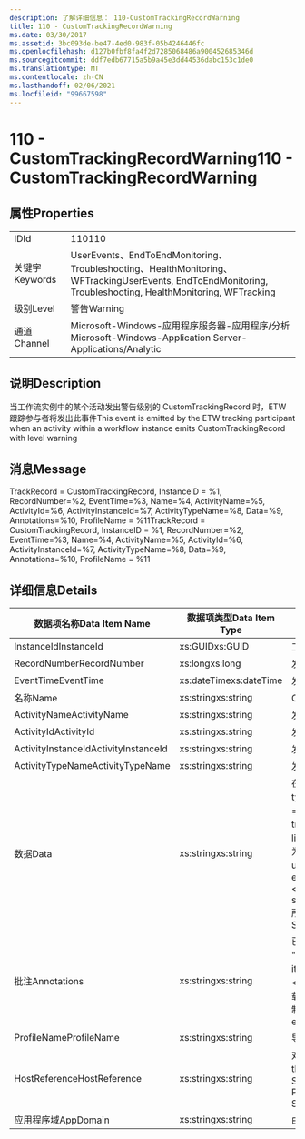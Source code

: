 ```yaml
---
description: 了解详细信息： 110-CustomTrackingRecordWarning
title: 110 - CustomTrackingRecordWarning
ms.date: 03/30/2017
ms.assetid: 3bc093de-be47-4ed0-983f-05b4246446fc
ms.openlocfilehash: d127b0fbf8fa4f2d7285068486a900452685346d
ms.sourcegitcommit: ddf7edb67715a5b9a45e3dd44536dabc153c1de0
ms.translationtype: MT
ms.contentlocale: zh-CN
ms.lasthandoff: 02/06/2021
ms.locfileid: "99667598"
---
```

# <a name="110---customtrackingrecordwarning"></a><span data-ttu-id="5749e-103">110 - CustomTrackingRecordWarning</span><span class="sxs-lookup"><span data-stu-id="5749e-103">110 - CustomTrackingRecordWarning</span></span>

## <a name="properties"></a><span data-ttu-id="5749e-104">属性</span><span class="sxs-lookup"><span data-stu-id="5749e-104">Properties</span></span>  
  
|||  
|-|-|  
|<span data-ttu-id="5749e-105">ID</span><span class="sxs-lookup"><span data-stu-id="5749e-105">Id</span></span>|<span data-ttu-id="5749e-106">110</span><span class="sxs-lookup"><span data-stu-id="5749e-106">110</span></span>|  
|<span data-ttu-id="5749e-107">关键字</span><span class="sxs-lookup"><span data-stu-id="5749e-107">Keywords</span></span>|<span data-ttu-id="5749e-108">UserEvents、EndToEndMonitoring、Troubleshooting、HealthMonitoring、WFTracking</span><span class="sxs-lookup"><span data-stu-id="5749e-108">UserEvents, EndToEndMonitoring, Troubleshooting, HealthMonitoring, WFTracking</span></span>|  
|<span data-ttu-id="5749e-109">级别</span><span class="sxs-lookup"><span data-stu-id="5749e-109">Level</span></span>|<span data-ttu-id="5749e-110">警告</span><span class="sxs-lookup"><span data-stu-id="5749e-110">Warning</span></span>|  
|<span data-ttu-id="5749e-111">通道</span><span class="sxs-lookup"><span data-stu-id="5749e-111">Channel</span></span>|<span data-ttu-id="5749e-112">Microsoft-Windows-应用程序服务器-应用程序/分析</span><span class="sxs-lookup"><span data-stu-id="5749e-112">Microsoft-Windows-Application Server-Applications/Analytic</span></span>|  
  
## <a name="description"></a><span data-ttu-id="5749e-113">说明</span><span class="sxs-lookup"><span data-stu-id="5749e-113">Description</span></span>  

 <span data-ttu-id="5749e-114">当工作流实例中的某个活动发出警告级别的 CustomTrackingRecord 时，ETW 跟踪参与者将发出此事件</span><span class="sxs-lookup"><span data-stu-id="5749e-114">This event is emitted by the ETW tracking participant when an activity within a workflow instance emits CustomTrackingRecord with level warning</span></span>  
  
## <a name="message"></a><span data-ttu-id="5749e-115">消息</span><span class="sxs-lookup"><span data-stu-id="5749e-115">Message</span></span>  

 <span data-ttu-id="5749e-116">TrackRecord = CustomTrackingRecord, InstanceID = %1, RecordNumber=%2, EventTime=%3, Name=%4, ActivityName=%5, ActivityId=%6, ActivityInstanceId=%7, ActivityTypeName=%8, Data=%9, Annotations=%10, ProfileName = %11</span><span class="sxs-lookup"><span data-stu-id="5749e-116">TrackRecord = CustomTrackingRecord, InstanceID = %1, RecordNumber=%2, EventTime=%3, Name=%4, ActivityName=%5, ActivityId=%6, ActivityInstanceId=%7, ActivityTypeName=%8, Data=%9, Annotations=%10, ProfileName = %11</span></span>  
  
## <a name="details"></a><span data-ttu-id="5749e-117">详细信息</span><span class="sxs-lookup"><span data-stu-id="5749e-117">Details</span></span>  
  
|<span data-ttu-id="5749e-118">数据项名称</span><span class="sxs-lookup"><span data-stu-id="5749e-118">Data Item Name</span></span>|<span data-ttu-id="5749e-119">数据项类型</span><span class="sxs-lookup"><span data-stu-id="5749e-119">Data Item Type</span></span>|<span data-ttu-id="5749e-120">说明</span><span class="sxs-lookup"><span data-stu-id="5749e-120">Description</span></span>|  
|--------------------|--------------------|-----------------|  
|<span data-ttu-id="5749e-121">InstanceId</span><span class="sxs-lookup"><span data-stu-id="5749e-121">InstanceId</span></span>|<span data-ttu-id="5749e-122">xs:GUID</span><span class="sxs-lookup"><span data-stu-id="5749e-122">xs:GUID</span></span>|<span data-ttu-id="5749e-123">工作流的实例 ID</span><span class="sxs-lookup"><span data-stu-id="5749e-123">The instance id for the workflow</span></span>|  
|<span data-ttu-id="5749e-124">RecordNumber</span><span class="sxs-lookup"><span data-stu-id="5749e-124">RecordNumber</span></span>|<span data-ttu-id="5749e-125">xs:long</span><span class="sxs-lookup"><span data-stu-id="5749e-125">xs:long</span></span>|<span data-ttu-id="5749e-126">发出的记录的序列号</span><span class="sxs-lookup"><span data-stu-id="5749e-126">The sequence number of the emitted record</span></span>|  
|<span data-ttu-id="5749e-127">EventTime</span><span class="sxs-lookup"><span data-stu-id="5749e-127">EventTime</span></span>|<span data-ttu-id="5749e-128">xs:dateTime</span><span class="sxs-lookup"><span data-stu-id="5749e-128">xs:dateTime</span></span>|<span data-ttu-id="5749e-129">发出该事件时的 UTC 时间</span><span class="sxs-lookup"><span data-stu-id="5749e-129">The time in UTC when the event was emitted</span></span>|  
|<span data-ttu-id="5749e-130">名称</span><span class="sxs-lookup"><span data-stu-id="5749e-130">Name</span></span>|<span data-ttu-id="5749e-131">xs:string</span><span class="sxs-lookup"><span data-stu-id="5749e-131">xs:string</span></span>|<span data-ttu-id="5749e-132">CustomTrackingRecord 的名称</span><span class="sxs-lookup"><span data-stu-id="5749e-132">The name of the CustomTrackingRecord</span></span>|  
|<span data-ttu-id="5749e-133">ActivityName</span><span class="sxs-lookup"><span data-stu-id="5749e-133">ActivityName</span></span>|<span data-ttu-id="5749e-134">xs:string</span><span class="sxs-lookup"><span data-stu-id="5749e-134">xs:string</span></span>|<span data-ttu-id="5749e-135">发出 CustomTrackingRecord 的活动的名称</span><span class="sxs-lookup"><span data-stu-id="5749e-135">The name of the activity that emitted the CustomTrackingRecord</span></span>|  
|<span data-ttu-id="5749e-136">ActivityId</span><span class="sxs-lookup"><span data-stu-id="5749e-136">ActivityId</span></span>|<span data-ttu-id="5749e-137">xs:string</span><span class="sxs-lookup"><span data-stu-id="5749e-137">xs:string</span></span>|<span data-ttu-id="5749e-138">发出 CustomTrackingRecord 的活动的 ID</span><span class="sxs-lookup"><span data-stu-id="5749e-138">The id of the activity that emitted the CustomTrackingRecord</span></span>|  
|<span data-ttu-id="5749e-139">ActivityInstanceId</span><span class="sxs-lookup"><span data-stu-id="5749e-139">ActivityInstanceId</span></span>|<span data-ttu-id="5749e-140">xs:string</span><span class="sxs-lookup"><span data-stu-id="5749e-140">xs:string</span></span>|<span data-ttu-id="5749e-141">发出 CustomTrackingRecord 的活动的实例 ID</span><span class="sxs-lookup"><span data-stu-id="5749e-141">The instance id of the activity that emitted the CustomTrackingRecord</span></span>|  
|<span data-ttu-id="5749e-142">ActivityTypeName</span><span class="sxs-lookup"><span data-stu-id="5749e-142">ActivityTypeName</span></span>|<span data-ttu-id="5749e-143">xs:string</span><span class="sxs-lookup"><span data-stu-id="5749e-143">xs:string</span></span>|<span data-ttu-id="5749e-144">发出 CustomTrackingRecord 的活动的名称</span><span class="sxs-lookup"><span data-stu-id="5749e-144">The name of the activity that emitted the CustomTrackingRecord</span></span>|  
|<span data-ttu-id="5749e-145">数据</span><span class="sxs-lookup"><span data-stu-id="5749e-145">Data</span></span>|<span data-ttu-id="5749e-146">xs:string</span><span class="sxs-lookup"><span data-stu-id="5749e-146">xs:string</span></span>|<span data-ttu-id="5749e-147">在此事件中跟踪的数据。</span><span class="sxs-lookup"><span data-stu-id="5749e-147">The data that was tracked with this event.</span></span>  <span data-ttu-id="5749e-148">值存储在 xml 元素中，格式为 \<items> \< item  name = "dataName" type="System.String"> dataValue \</item> \</items> 。</span><span class="sxs-lookup"><span data-stu-id="5749e-148">The values are stored in an xml element in the format \<items>\< item  name = "dataName" type="System.String">dataValue\</item>\</items>.</span></span>  <span data-ttu-id="5749e-149">如果未跟踪任何数据，则该字符串包含 \<items/> 。</span><span class="sxs-lookup"><span data-stu-id="5749e-149">If no data was tracked then the string contains \<items/>.</span></span> <span data-ttu-id="5749e-150">ETW 事件大小受到 ETW 缓冲区大小或 ETW 事件最大负载的限制。</span><span class="sxs-lookup"><span data-stu-id="5749e-150">The ETW event size is limited by the ETW buffer size or the max payload for an ETW event.</span></span> <span data-ttu-id="5749e-151">如果事件的大小超出 ETW 限制，则通过删除批注并将数据值替换为 ... 来截断事件。 \<items> \</items> 以下类型作为其值存储，由 ToString ( # A1; 返回string、char、bool、int、short、long、uint、ushort、ulong、System.web、float、double、system.exception、system.exception、system.object。</span><span class="sxs-lookup"><span data-stu-id="5749e-151">If the size of the event exceeds the ETW limits, then the event is truncated by dropping the annotations and replacing the data value with \<items>...\</items>.  The following types are stored as their value as returned by ToString(); string,char,bool,int,short,long,uint,ushort,ulong,System.Single,float,double,System.Guid,System.DateTimeOffset,System.DateTime.</span></span>  <span data-ttu-id="5749e-152">所有其他类型使用 System.Runtime.Serialization.NetDataContractSerializer 进行序列化。</span><span class="sxs-lookup"><span data-stu-id="5749e-152">All other types are serialized using System.Runtime.Serialization.NetDataContractSerializer.</span></span>|  
|<span data-ttu-id="5749e-153">批注</span><span class="sxs-lookup"><span data-stu-id="5749e-153">Annotations</span></span>|<span data-ttu-id="5749e-154">xs:string</span><span class="sxs-lookup"><span data-stu-id="5749e-154">xs:string</span></span>|<span data-ttu-id="5749e-155">已添加到此事件中的批注。</span><span class="sxs-lookup"><span data-stu-id="5749e-155">The annotations that were added to this event.</span></span>  <span data-ttu-id="5749e-156">值存储在 xml 元素中，格式为 \<items> \< item  name = "annotationName" type="System.String"> a \</item> \</items> 。</span><span class="sxs-lookup"><span data-stu-id="5749e-156">The values are stored in an xml element in the format \<items>\< item  name = "annotationName" type="System.String">annotationValue\</item>\</items>.</span></span>  <span data-ttu-id="5749e-157">如果未指定任何批注，则该字符串包含 \<items/> 。</span><span class="sxs-lookup"><span data-stu-id="5749e-157">If no annotations are specified then the string contains \<items/>.</span></span> <span data-ttu-id="5749e-158">ETW 事件大小受到 ETW 缓冲区大小或 ETW 事件最大负载的限制。</span><span class="sxs-lookup"><span data-stu-id="5749e-158">The ETW event size is limited by the ETW buffer size or the max payload for an ETW event.</span></span> <span data-ttu-id="5749e-159">如果事件的大小超过 ETW 限制，则通过删除批注并将批注值替换为 ... 来截断事件。 \<items> \</items></span><span class="sxs-lookup"><span data-stu-id="5749e-159">If the size of the event exceeds the ETW limits, then the event is truncated by dropping the annotations and replacing the annotation value with \<items>...\</items>.</span></span>|  
|<span data-ttu-id="5749e-160">ProfileName</span><span class="sxs-lookup"><span data-stu-id="5749e-160">ProfileName</span></span>|<span data-ttu-id="5749e-161">xs:string</span><span class="sxs-lookup"><span data-stu-id="5749e-161">xs:string</span></span>|<span data-ttu-id="5749e-162">导致发出此事件的跟踪配置文件的名称</span><span class="sxs-lookup"><span data-stu-id="5749e-162">The name or the tracking profile that resulted in this event being emitted</span></span>|  
|<span data-ttu-id="5749e-163">HostReference</span><span class="sxs-lookup"><span data-stu-id="5749e-163">HostReference</span></span>|<span data-ttu-id="5749e-164">xs:string</span><span class="sxs-lookup"><span data-stu-id="5749e-164">xs:string</span></span>|<span data-ttu-id="5749e-165">对于 Web 承载的服务，此字段唯一标识 Web 层次结构中的服务。</span><span class="sxs-lookup"><span data-stu-id="5749e-165">For web hosted services, this field uniquely identifies the service in the web hierarchy.</span></span>  <span data-ttu-id="5749e-166">它的格式定义为 "网站名称应用程序虚拟路径&#124;服务虚拟路径&#124;ServiceName" 示例： "Default Web Site//Calculatorapplication&#124;/CalculatorService.svc&#124;CalculatorService"</span><span class="sxs-lookup"><span data-stu-id="5749e-166">It's format is defined as 'Web Site Name Application Virtual Path&#124;Service Virtual Path&#124;ServiceName' Example: 'Default Web Site/CalculatorApplication&#124;/CalculatorService.svc&#124;CalculatorService'</span></span>|  
|<span data-ttu-id="5749e-167">应用程序域</span><span class="sxs-lookup"><span data-stu-id="5749e-167">AppDomain</span></span>|<span data-ttu-id="5749e-168">xs:string</span><span class="sxs-lookup"><span data-stu-id="5749e-168">xs:string</span></span>|<span data-ttu-id="5749e-169">由 AppDomain.CurrentDomain.FriendlyName 返回的字符串。</span><span class="sxs-lookup"><span data-stu-id="5749e-169">The string returned by AppDomain.CurrentDomain.FriendlyName.</span></span>|
